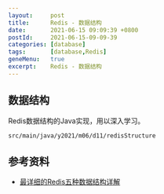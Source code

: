 ```yaml
---
layout:     post
title:      Redis - 数据结构
date:       2021-06-15 09:09:39 +0800
postId:     2021-06-15-09-09-39
categories: [database]
tags:       [database,Redis]
geneMenu:   true
excerpt:    Redis - 数据结构
---
```


## 数据结构
Redis数据结构的Java实现，用以深入学习。

```
src/main/java/y2021/m06/d11/redisStructure
```

## 参考资料

* [最详细的Redis五种数据结构详解](https://zhuanlan.zhihu.com/p/148562122)
